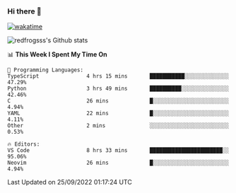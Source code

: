 ### Hi there 👋

[![wakatime](https://wakatime.com/badge/user/2cbd8003-b8b8-4565-92d7-ad9c23ff1846.svg)](https://wakatime.com/@2cbd8003-b8b8-4565-92d7-ad9c23ff1846)

<img src="https://github-readme-stats.vercel.app/api?username=redfrogsss&show_icons=true" alt="redfrogsss's Github stats"></img>

<!--START_SECTION:waka-->
📊 **This Week I Spent My Time On** 

```text
💬 Programming Languages: 
TypeScript               4 hrs 15 mins       ███████████░░░░░░░░░░░░░░   47.29% 
Python                   3 hrs 49 mins       ██████████░░░░░░░░░░░░░░░   42.46% 
C                        26 mins             █░░░░░░░░░░░░░░░░░░░░░░░░   4.94% 
YAML                     22 mins             █░░░░░░░░░░░░░░░░░░░░░░░░   4.11% 
Other                    2 mins              ░░░░░░░░░░░░░░░░░░░░░░░░░   0.53%

🔥 Editors: 
VS Code                  8 hrs 33 mins       ███████████████████████░░   95.06% 
Neovim                   26 mins             █░░░░░░░░░░░░░░░░░░░░░░░░   4.94%

```


 Last Updated on 25/09/2022 01:17:24 UTC
<!--END_SECTION:waka-->
